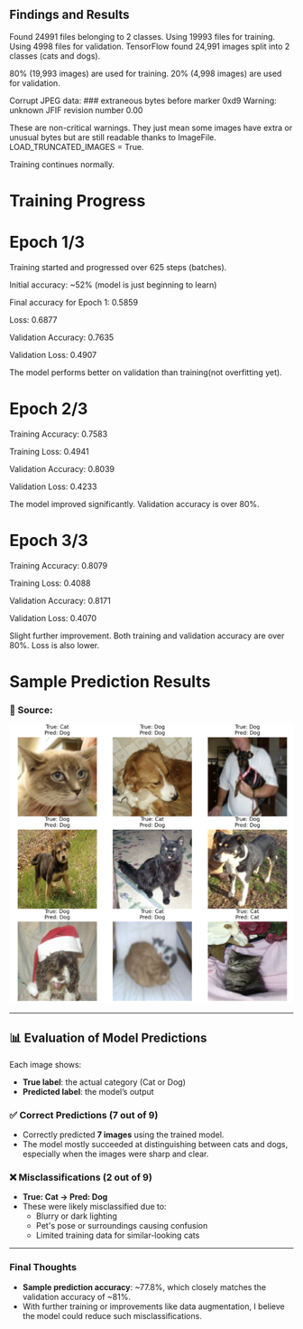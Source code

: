 
## Findings and Results

Found 24991 files belonging to 2 classes.
Using 19993 files for training.
Using 4998 files for validation.
TensorFlow found 24,991 images split into 2 classes (cats and dogs).

80% (19,993 images) are used for training.
20% (4,998 images) are used for validation.

Corrupt JPEG data: ### extraneous bytes before marker 0xd9
Warning: unknown JFIF revision number 0.00

These are non-critical warnings.
They just mean some images have extra or unusual bytes but are still readable thanks to ImageFile.
LOAD_TRUNCATED_IMAGES = True.

Training continues normally.

# Training Progress

# Epoch 1/3

Training started and progressed over 625 steps (batches).

Initial accuracy: ~52% (model is just beginning to learn)

Final accuracy for Epoch 1: 0.5859

Loss: 0.6877

Validation Accuracy: 0.7635

Validation Loss: 0.4907

The model performs better on validation than training(not overfitting yet).

# Epoch 2/3

Training Accuracy: 0.7583

Training Loss: 0.4941

Validation Accuracy: 0.8039

Validation Loss: 0.4233

The model improved significantly. Validation accuracy is over 80%.

# Epoch 3/3

Training Accuracy: 0.8079

Training Loss: 0.4088

Validation Accuracy: 0.8171

Validation Loss: 0.4070

Slight further improvement. Both training and validation accuracy are over 80%. Loss is also lower.



# Sample Prediction Results

### 🔗 Source:  
![Prediction Results](https://github.com/Shishirise/ML-with-Python/blob/main/Project%201/Results/image.jpg?raw=true)  


---

## 📊 Evaluation of Model Predictions

Each image shows:
- **True label**: the actual category (Cat or Dog)
- **Predicted label**: the model’s output

### ✅ Correct Predictions (7 out of 9)
- Correctly predicted **7 images** using the trained model.
- The model mostly succeeded at distinguishing between cats and dogs, especially when the images were sharp and clear.

### ❌ Misclassifications (2 out of 9)
- **True: Cat → Pred: Dog**  
- These were likely misclassified due to:
  - Blurry or dark lighting
  - Pet's pose or surroundings causing confusion
  - Limited training data for similar-looking cats

---

###  Final Thoughts

- **Sample prediction accuracy**: ~77.8%, which closely matches the validation accuracy of ~81%.
- With further training or improvements like data augmentation, I believe the model could reduce such misclassifications.


